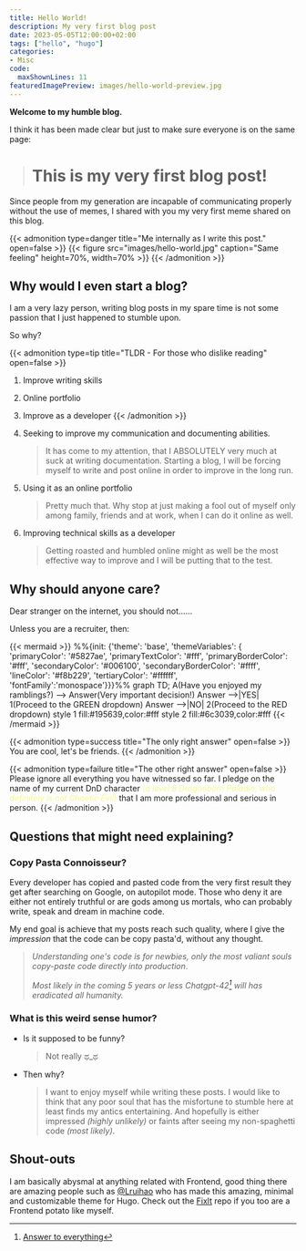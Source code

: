 ```yaml
---
title: Hello World!
description: My very first blog post
date: 2023-05-05T12:00:00+02:00
tags: ["hello", "hugo"]
categories:
- Misc
code:
  maxShownLines: 11
featuredImagePreview: images/hello-world-preview.jpg
---
```


**Welcome to my humble blog.**
<!--more-->

I think it has been made clear but just to make sure everyone is on the same page: 

> # This is my very first blog post!

Since people from my generation are incapable of communicating properly without the use of memes, I shared with you my very first meme shared on this blog.

{{< admonition type=danger title="Me internally as I write this post."  open=false >}}
{{< figure src="images/hello-world.jpg" caption="Same feeling" height=70%, width=70% >}}
{{< /admonition >}}

## Why would I even start a blog?
I am a very lazy person, writing blog posts in my spare time is not some passion that I just happened to stumble upon.

So why?

{{< admonition type=tip title="TLDR - For those who dislike reading" open=false >}}
1. Improve writing skills
2. Online portfolio
3. Improve as a developer
{{< /admonition >}}

  1. Seeking to improve my communication and documenting abilities. 
      > It has come to my attention, that I ABSOLUTELY very much at suck at writing documentation. Starting a blog, I will be forcing myself to write and post online in order to improve in the long run.

  2. Using it as an online portfolio
      > Pretty much that. Why stop at just making a fool out of myself only among family, friends and at work, when I can do it online as well.

  3. Improving technical skills as a developer
      > Getting roasted and humbled online might as well be the most effective way to improve and I will be putting that to the test.

## Why should anyone care?
Dear stranger on the internet, you should not...... 

Unless you are a recruiter, then:

{{< mermaid >}}
%%{init: {'theme': 'base',
  'themeVariables': {
    'primaryColor': '#5827ae',
    'primaryTextColor': '#fff',
    'primaryBorderColor': '#fff',
    'secondaryColor': '#006100',
    'secondaryBorderColor': '#ffff',
    'lineColor': '#f8b229',
    'tertiaryColor': '#ffffff',
    'fontFamily':'monospace'}}}%%
graph TD;
    A(Have you enjoyed my ramblings?) --> Answer(Very important decision!)
    Answer -->|YES| 1(Proceed to the GREEN dropdown)
    Answer -->|NO| 2(Proceed to the RED dropdown)
    style 1 fill:#195639,color:#fff
    style 2 fill:#6c3039,color:#fff
{{< /mermaid >}}

{{< admonition type=success title="The only right answer"  open=false >}}
You are cool, let's be friends.
{{< /admonition >}}

{{< admonition type=failure title="The other right answer"  open=false >}}
Please ignore all everything you have witnessed so far. I pledge on the name of my current DnD character <span style="color:#f1fa8c">(_a level 8 Dragonborn Paladin, who definitely is not Chaotic Evil_)</span> that I am more professional and serious in person.
{{< /admonition >}}

## Questions that might need explaining?

### Copy Pasta Connoisseur?
Every developer has copied and pasted code from the very first result they get after searching on Google, on autopilot mode. Those who deny it are either not entirely truthful or are gods among us mortals, who can probably write, speak and dream in machine code.

My end goal is achieve that my posts reach such quality, where I give the *impression* that the code can be copy pasta'd, without any thought.  

> *Understanding one's code is for newbies, only the most valiant souls copy-paste code directly into production*. 
> 
> *Most likely in the coming 5 years or less Chatgpt-42[^1] will has eradicated all humanity.*

### What is this weird sense humor?
- Is it supposed to be funny? 
  > Not really ಥ_ಥ

- Then why?
  > I want to enjoy myself while writing these posts. I would like to think that any poor soul that has the misfortune to stumble here at least finds my antics entertaining. And hopefully is either impressed *(highly unlikely)* or faints after seeing my non-spaghetti code *(most likely)*. 


## Shout-outs
I am basically abysmal at anything related with Frontend, good thing there are amazing people such as [@Lruihao](https://github.com/Lruihao) who has made this amazing, minimal and customizable theme for Hugo. Check out the [Fixlt](https://github.com/hugo-fixit/FixIt) repo if you too are a Frontend potato like myself.

[comment]: <> (Foot Notes)

[^1]: [Answer to everything](https://en.wikipedia.org/wiki/Phrases_from_The_Hitchhiker%27s_Guide_to_the_Galaxy)